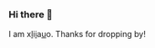 ### Hi there 👋

I am x[l](https://github.com/xliiauo)i[i](https://github.com/xliiauo)a[u](https://github.com/xliiauo)o. Thanks for dropping by!

<!--
**xliiauo/xliiauo** is a ✨ _special_ ✨ repository because its `README.md` (this file) appears on your GitHub profile.

Here are some ideas to get you started:

- 🔭 I’m currently working on ...
- 🌱 I’m currently learning ...
- 👯 I’m looking to collaborate on ...
- 🤔 I’m looking for help with ...
- 💬 Ask me about ...
- 📫 How to reach me: ...
- 😄 Pronouns: ...
- ⚡ Fun fact: ...
-->
